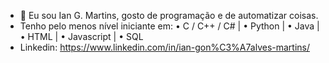 - 👋 Eu sou Ian G. Martins, gosto de programação e de automatizar coisas.
- Tenho pelo menos nível iniciante em: • C / C++ / C# | • Python | • Java | • HTML | • Javascript | • SQL
- Linkedin: https://www.linkedin.com/in/ian-gon%C3%A7alves-martins/
<!---
iangmartins/iangmartins is a ✨ special ✨ repository because its `README.md` (this file) appears on your GitHub profile.
You can click the Preview link to take a look at your changes.
--->
